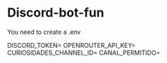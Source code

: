# Discord-bot-fun

You need to create a .env 

DISCORD_TOKEN=
OPENROUTER_API_KEY=
CURIOSIDADES_CHANNEL_ID=
CANAL_PERMITIDO=
